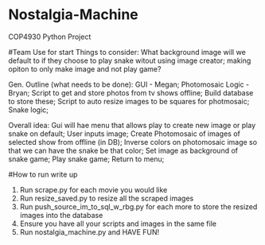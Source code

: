 # Nostalgia-Machine
COP4930 Python Project

#Team Use for start
Things to consider:
  What background image will we default to if they choose to play snake witout using image creator;
  making opiton to only make image and not play game?
  
  Gen. Outline (what needs to be done):
    GUI - Megan;
    Photomosaic Logic - Bryan;
    Script to get and store photos from tv shows offline;
    Build database to store these;
    Script to auto resize images to be squares for photmosaic;
    Snake logic;
    
Overall idea:
  Gui will hae menu that allows play to create new image or play snake on default;
  User inputs image;
  Create Photomosaic of images of selected show from offline (in DB);
  Inverse colors on photomosaic image so that we can have the snake be that color;
  Set image as background of snake game;
  Play snake game; 
  Return to menu;
  
  #How to run write up
  1. Run scrape.py for each movie you would like
  2. Run resize_saved.py to resize all the scraped images
  3. Run push_source_im_to_sql_w_rbg.py for each more to store the resized images into the database
  4. Ensure you have all your scripts and images in the same file
  5. Run nostalgia_machine.py and HAVE FUN!
  

